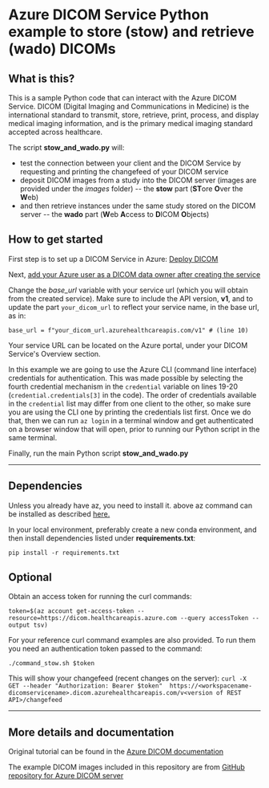 # Azure DICOM Service Python example to store (stow) and retrieve (wado) DICOMs

## What is this?
This is a sample Python code that can interact with the Azure DICOM Service. DICOM (Digital Imaging and Communications in Medicine) is the international standard to transmit, store, retrieve, print, process, and display medical imaging information, and is the primary medical imaging standard accepted across healthcare.

The script **stow_and_wado.py** will:
- test the connection between your client and the DICOM Service by requesting and printing the changefeed of your DICOM service
- deposit DICOM images from a study into the DICOM server (images are provided under the *images* folder) -- the **stow** part (**ST**ore **O**ver the **W**eb)
- and then retrieve instances under the same study stored on the DICOM server -- the **wado** part (**W**eb **A**ccess to **D**ICOM **O**bjects)

## How to get started

First step is to set up a DICOM Service in Azure: [Deploy DICOM](https://learn.microsoft.com/en-us/azure/healthcare-apis/dicom/deploy-dicom-services-in-azure)

Next, [add your Azure user as a DICOM data owner after creating the service](https://learn.microsoft.com/en-us/azure/healthcare-apis/configure-azure-rbac#assign-roles-for-the-dicom-service)

Change the *base_url* variable with your service url (which you will obtain from the created service). 
Make sure to include the API version, **v1**, and to update the part `your_dicom_url` to reflect your service name, in the base url, as in:

`base_url = f"your_dicom_url.azurehealthcareapis.com/v1" # (line 10)` 

Your service URL can be located on the Azure portal, under your DICOM Service's Overview section.

In this example we are going to use the Azure CLI (command line interface) credentials for authentication. This was made possible by selecting the fourth credential mechanism in the `credential` variable on lines 19-20 (`credential.credentials[3]` in the code). The order of credentials available in the `credential` list may differ from one client to the other, so make sure you are using the CLI one by printing the credentials list first. Once we do that, then we can run `az login` in a terminal window and get authenticated on a browser window that will open, prior to running our Python script in the same terminal.

Finally, run the main Python script **stow_and_wado.py**

---
## Dependencies

Unless you already have az, you need to install it. above az command can be installed as described [here.](https://learn.microsoft.com/en-us/cli/azure/install-azure-cli-linux?pivots=apt)

In your local environment, preferably create a new conda environment, and then install dependencies listed under **requirements.txt**:

`pip install -r requirements.txt` 

## Optional 

Obtain an access token for running the curl commands:

`token=$(az account get-access-token --resource=https://dicom.healthcareapis.azure.com --query accessToken --output tsv)`

For your reference curl command examples are also provided. To run them you need an authentication token passed to the command:

`./command_stow.sh $token`

This will show your changefeed (recent changes on the server):
`curl -X GET --header "Authorization: Bearer $token"  https://<workspacename-dicomservicename>.dicom.azurehealthcareapis.com/v<version of REST API>/changefeed`


---
## More details and documentation
Original tutorial can be found in the [Azure DICOM documentation](https://learn.microsoft.com/en-us/azure/healthcare-apis/dicom/dicomweb-standard-apis-python)

The example DICOM images included in this repository are from [GitHub repository for Azure DICOM server](https://github.com/microsoft/dicom-server/tree/main/docs/dcms)
